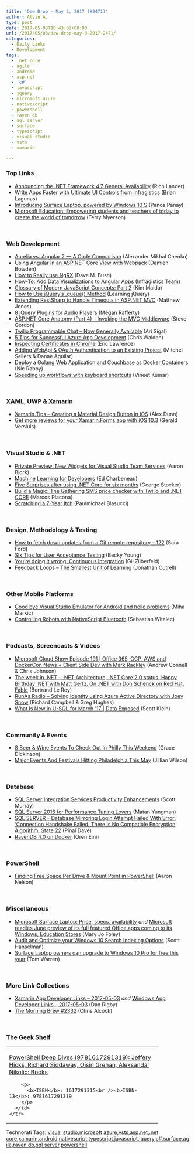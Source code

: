 ```yaml
---
title: 'Dew Drop – May 3, 2017 (#2471)'
author: Alvin A.
type: post
date: 2017-05-03T10:43:02+00:00
url: /2017/05/03/dew-drop-may-3-2017-2471/
categories:
  - Daily Links
  - Development
tags:
  - .net core
  - agile
  - android
  - asp.net
  - 'c#'
  - javascript
  - jquery
  - microsoft azure
  - nativescript
  - powershell
  - raven db
  - sql server
  - surface
  - typescript
  - visual studio
  - vsts
  - xamarin

---
```

### <a name="top"></a>Top Links

  * <a href="https://blogs.msdn.microsoft.com/dotnet/2017/05/02/announcing-the-net-framework-4-7-general-availability/" target="_blank">Announcing the .NET Framework 4.7 General Availability</a> (Rich Lander)
  * <a href="https://blog.xamarin.com/write-apps-faster-ultimate-ui-controls-infragistics/" target="_blank">Write Apps Faster with Ultimate UI Controls from Infragistics</a> (Brian Lagunas)
  * <a href="http://blogs.windows.com/devices/2017/05/02/introducing-surface-laptop-powered-by-windows-10-s/?WT.mc_id=DX_MVP4025064" target="_blank">Introducing Surface Laptop, powered by Windows 10 S</a> (Panos Panay)
  * <a href="http://blogs.windows.com/windowsexperience/2017/05/02/microsoft-education-empowering-students-teachers-today-create-world-tomorrow/?WT.mc_id=DX_MVP4025064" target="_blank">Microsoft Education: Empowering students and teachers of today to create the world of tomorrow</a> (Terry Myerson)

&nbsp;

### <a name="web"></a>Web Development

  * <a href="https://www.toptal.com/angular-js/aurelia-vs-angular-2" target="_blank">Aurelia vs. Angular 2 — A Code Comparison</a> (Alexander Mikhal Chenko)
  * <a href="https://damienbod.com/2017/05/02/using-angular-in-an-asp-net-core-view-with-webpack/" target="_blank">Using Angular in an ASP.NET Core View with Webpack</a> (Damien Bowden)
  * <a href="https://blog.dmbcllc.com/how-to-really-use-ngrx/" target="_blank">How to Really use NgRX</a> (Dave M. Bush)
  * <a href="https://www.infragistics.com:443/community/blogs/infragistics/archive/2017/05/02/how-to-add-data-visualizations-to-angular-apps.aspx" target="_blank">How-To: Add Data Visualizations to Angular Apps</a> (Infragistics Team)
  * <a href="https://auth0.com/blog/glossary-of-modern-javascript-concepts-part-2/" target="_blank">Glossary of Modern JavaScript Concepts: Part 2</a> (Kim Maida)
  * <a href="http://feedproxy.google.com/~r/LearningJquery/~3/GwAgzd0bt78/how-to-use-jquerys-queue-method" target="_blank">How to Use jQuery’s .queue() Method</a> (Learning jQuery)
  * <a href="http://feedproxy.google.com/~r/ExceptionNotFound/~3/PFCa7qXb1Fc/" target="_blank">Extending RestSharp to Handle Timeouts in ASP.NET MVC</a> (Matthew Jones)
  * <a href="http://www.jquerybyexample.net/2017/05/8-jquery-plugins-for-audio-players.html" target="_blank">8 jQuery Plugins for Audio Players</a> (Megan Rafferty)
  * <a href="https://www.stevejgordon.co.uk/invoking-mvc-middleware-asp-net-core-anatomy-part-4" target="_blank">ASP.NET Core Anatomy (Part 4) – Invoking the MVC Middleware</a> (Steve Gordon)
  * <a href="https://twilioinc.wpengine.com/2017/05/programmable-chat-now-generally-available.html" target="_blank">Twilio Programmable Chat – Now Generally Available</a> (Ari Sigal)
  * <a href="https://blogs.technet.microsoft.com/uktechnet/2017/05/02/5-tips-for-successful-azure-app-development/" target="_blank">5 Tips for Successful Azure App Development</a> (Chris Walden)
  * <a href="https://textslashplain.com/2017/05/02/inspecting-certificates-in-chrome/" target="_blank">Inspecting Certificates in Chrome</a> (Eric Lawrence)
  * <a href="https://blogs.msdn.microsoft.com/mvpawardprogram/2017/05/02/adding-webapi-oauth-auth/" target="_blank">Adding WebApi & OAuth Authentication to an Existing Project</a> (Mitchel Sellers & Danae Aguilar)
  * <a href="https://blog.couchbase.com/deploy-golang-web-application-couchbase-docker-containers/" target="_blank">Deploy a Golang Web Application and Couchbase as Docker Containers</a> (Nic Raboy)
  * <a href="http://blog.getpostman.com/2017/05/03/speeding-up-workflows-with-keyboard-shortcuts/" target="_blank">Speeding up workflows with keyboard shortcuts</a> (Vineet Kumar)

&nbsp;

### <a name="silverlight"></a>XAML, UWP & Xamarin

  * <a href="https://alexdunn.org/2017/05/02/xamarin-tips-creating-a-material-design-button-in-ios/" target="_blank">Xamarin.Tips – Creating a Material Design Button in iOS</a> (Alex Dunn)
  * <a href="https://blog.verslu.is/xamarin/xamarin-forms-xamarin/get-more-reviews-for-your-xamarin-forms-app-with-ios-10-3/" target="_blank">Get more reviews for your Xamarin.Forms app with iOS 10.3</a> (Gerald Versluis)

&nbsp;

### <a name="dotnet"></a>Visual Studio & .NET

  * <a href="https://blogs.msdn.microsoft.com/visualstudioalm/2017/05/02/private-preview-new-widgets-for-visual-studio-team-services/" target="_blank">Private Preview: New Widgets for Visual Studio Team Services</a> (Aaron Bjork)
  * <a href="http://developer.telerik.com/topics/machine-learning/machine-learning-developers/" target="_blank">Machine Learning for Developers</a> (Ed Charbeneau)
  * <a href="https://georgestocker.com/2017/05/02/five-surprises-after-using-net-core-for-six-months/" target="_blank">Five Surprises after using .NET Core for six months</a> (George Stocker)
  * <a href="https://twilioinc.wpengine.com/2017/05/build-a-magic-the-gathering-sms-price-checker-with-twilio-and-net-core.html" target="_blank">Build a Magic: The Gathering SMS price checker with Twilio and .NET CORE</a> (Marcos Placona)
  * <a href="https://pblasucci.wordpress.com/2017/05/02/seven-year-itch/" target="_blank">Scratching a 7-Year Itch</a> (Paulmichael Blasucci)

&nbsp;

### <a name="design"></a>Design, Methodology & Testing

  * <a href="https://saraford.net/2017/05/02/how-to-fetch-down-updates-from-a-git-remote-repository-122/" target="_blank">How to fetch down updates from a Git remote repository – 122</a> (Sara Ford)
  * <a href="https://developer.amazon.com/blogs/appstore/post/1a250865-9fe5-479a-99b2-d9f335ceb690/six-tips-for-user-acceptance-testing" target="_blank">Six Tips for User Acceptance Testing</a> (Becky Young)
  * <a href="http://feedproxy.google.com/~r/gilzilberfeld/~3/VlghIVBLdvQ/youre-doing-it-wrong-continuous-integration.html" target="_blank">You’re doing it wrong: Continuous Integration</a> (Gil Zilberfeld)
  * <a href="http://feedproxy.google.com/~r/DeveloperTea/~3/MVdXxdYDpGQ/65866-feedback-loops-the-smallest-unit-of-learning" target="_blank">Feedback Loops &#8211; The Smallest Unit of Learning</a> (Jonathan Cutrell)

&nbsp;

### <a name="mobile"></a>Other Mobile Platforms

  * <a href="http://blog.rthand.com/post/2017/05/02/good-bye-visual-studio-emulator-for-android-and-hello-problems.aspx" target="_blank">Good bye Visual Studio Emulator for Android and hello problems</a> (Miha Markic)
  * <a href="https://www.nativescript.org/blog/controlling-robots-with-nativescript-bluetooth" target="_blank">Controlling Robots with NativeScript Bluetooth</a> (Sebastian Witalec)

&nbsp;

### <a name="podcasts"></a>Podcasts, Screencasts & Videos

  * <a href="http://feeds.microsoftcloudshow.com/~r/microsoftcloudshowepisodes/~3/3IprtlrzFG4/191-office-365-gcp-aws-and-dockercon-news-client-side-dev-with-mark-rackley" target="_blank">Microsoft Cloud Show Episode 191 | Office 365, GCP, AWS and DockerCon News + Client Side Dev with Mark Rackley</a> (Andrew Connell & Chris Johnson)
  * <a href="https://blogs.msdn.microsoft.com/dotnet/2017/05/02/the-week-in-net-net-core-2-0-status-happy-birthday-net-with-matt-gertz-on-net-with-don-schenck-on-red-hat-fable/" target="_blank">The week in .NET – .NET Architecture, .NET Core 2.0 status, Happy Birthday .NET with Matt Gertz, On .NET with Don Schenck on Red Hat, Fable</a> (Bertrand Le Roy)
  * <a href="http://feedproxy.google.com/~r/RunaAsRadioWma/~3/U-oZ5EBfwEo/default.aspx" target="_blank">RunAs Radio &#8211; Solving Identity using Azure Active Directory with Joey Snow</a> (Richard Campbell & Greg Hughes)
  * <a href="https://channel9.msdn.com/Shows/Data-Exposed/What-Is-New-in-U-SQL-with-Michael-Rys?WT.mc_id=DX_MVP4025064" target="_blank">What Is New in U-SQL for March &#8217;17 | Data Exposed</a> (Scott Klein)

&nbsp;

### <a name="events"></a>Community & Events

  * <a href="http://www.uwishunu.com/2017/05/8-beer-wine-events-check-philly-weekend/" target="_blank">8 Beer & Wine Events To Check Out In Philly This Weekend</a> (Grace Dickinson)
  * <a href="http://www.uwishunu.com/2017/05/major-events-festivals-hitting-philadelphia-may/" target="_blank">Major Events And Festivals Hitting Philadelphia This May</a> (Jillian Wilson)

&nbsp;

### <a name="sql"></a>Database

  * <a href="http://feedproxy.google.com/~r/MSSQLTips-LatestSqlServerTips/~3/5RNZ8JZal4I/tip.asp" target="_blank">SQL Server Integration Services Productivity Enhancements</a> (Scott Murray)
  * <a href="http://www.madeiradata.com/sql-server-2016-performance-tuning-lovers/" target="_blank">SQL Server 2016 for Performance Tuning Lovers</a> (Matan Yungman)
  * <a href="https://blog.sqlauthority.com/2017/05/03/sql-server-database-mirroring-login-attempt-failed-error-connection-handshake-failed-no-compatible-encryption-algorithm-state-22/" target="_blank">SQL SERVER – Database Mirroring Login Attempt Failed With Error: ‘Connection Handshake Failed. There is No Compatible Encryption Algorithm. State 22</a> (Pinal Dave)
  * <a href="http://feedproxy.google.com/~r/AyendeRahien/~3/HO71ieZSRAA/ravendb-4-0-on-docker" target="_blank">RavenDB 4.0 on Docker</a> (Oren Eini)

&nbsp;

### <a name="ps"></a>PowerShell

  * <a href="http://www.sqlservercentral.com/blogs/sqlvariant/2017/05/03/finding-free-space-per-drive-mount-point-in-powershell/" target="_blank">Finding Free Space Per Drive & Mount Point in PowerShell</a> (Aaron Nelson)

&nbsp;

### <a name="misc"></a>Miscellaneous

  * <a href="http://www.zdnet.com/article/microsoft-surface-laptop-price-specs-availability/#ftag=RSSbaffb68" target="_blank">Microsoft Surface Laptop: Price, specs, availability</a> _and_ <a href="http://www.zdnet.com/article/microsoft-readies-june-preview-of-its-full-featured-office-apps-coming-to-its-windows-education/#ftag=RSSbaffb68" target="_blank">Microsoft readies June preview of its full featured Office apps coming to its Windows, Education Stores</a> (Mary Jo Foley)
  * <a href="http://feeds.hanselman.com/~/306881054/0/scotthanselman~Audit-and-Optimize-your-Windows-Search-Indexing-Options.aspx" target="_blank">Audit and Optimize your Windows 10 Search Indexing Options</a> (Scott Hanselman)
  * <a href="https://www.theverge.com/2017/5/2/15519464/microsoft-surface-laptop-free-windows-10-pro-upgrade" target="_blank">Surface Laptop owners can upgrade to Windows 10 Pro for free this year</a> (Tom Warren)

&nbsp;

### <a name="links"></a>More Link Collections

  * <a href="http://allaboutxamarin.com/2017/05/xamarin-app-developer-links-2017-05-03/" target="_blank">Xamarin App Developer Links &#8211; 2017-05-03</a> _and_ <a href="http://windowsappdev.com/2017/05/windows-app-developer-links-2017-05-03/" target="_blank">Windows App Developer Links &#8211; 2017-05-03</a> (Dan Rigby)
  * <a href="http://feedproxy.google.com/~r/ReflectivePerspective/~3/1csXPnNmibs/" target="_blank">The Morning Brew #2332</a> (Chris Alcock)

&nbsp;

### <a name="shelf"></a>The Geek Shelf

<div id="scid:7dc1bd33-94bd-46fd-a20b-0131235bcd47:c6e7b047-bb80-4a36-a3ea-3870ef9cb0ae" class="wlWriterEditableSmartContent" style="float: none; padding-bottom: 0px; padding-top: 0px; padding-left: 0px; margin: 0px; display: inline; padding-right: 0px">
  <table cellspacing="0" cellpadding="2" width="400" border="0" unselectable="on">
    <tr>
      <td valign="top" width="400">
        <p>
          <a title="PowerShell Deep Dives (9781617291319): Jeffery Hicks, Richard Siddaway, Oisin Grehan, Aleksandar Nikolic: Books" href="http://www.amazon.com/exec/obidos/ASIN/1617291315/amavin-20">PowerShell Deep Dives (9781617291319): Jeffery Hicks, Richard Siddaway, Oisin Grehan, Aleksandar Nikolic: Books</a>
        </p>
        
        <p>
          <b>ISBN</b>: 1617291315<br /><b>ISBN-13</b>: 9781617291319
        </p>
      </td>
    </tr>
  </table>
</div>

<div id="scid:77ECF5F8-D252-44F5-B4EB-D463C5396A79:530336ad-12bc-4f35-932f-1dee9a776638" class="wlWriterEditableSmartContent" style="float: none; padding-bottom: 0px; padding-top: 0px; padding-left: 0px; margin: 0px; display: inline; padding-right: 0px">
  Technorati Tags: <a href="http://technorati.com/tags/visual+studio" rel="tag">visual studio</a>,<a href="http://technorati.com/tags/microsoft+azure" rel="tag">microsoft azure</a>,<a href="http://technorati.com/tags/vsts" rel="tag">vsts</a>,<a href="http://technorati.com/tags/asp.net" rel="tag">asp.net</a>,<a href="http://technorati.com/tags/.net+core" rel="tag">.net core</a>,<a href="http://technorati.com/tags/xamarin" rel="tag">xamarin</a>,<a href="http://technorati.com/tags/android" rel="tag">android</a>,<a href="http://technorati.com/tags/nativescript" rel="tag">nativescript</a>,<a href="http://technorati.com/tags/typescript" rel="tag">typescript</a>,<a href="http://technorati.com/tags/javascript" rel="tag">javascript</a>,<a href="http://technorati.com/tags/jquery" rel="tag">jquery</a>,<a href="http://technorati.com/tags/c%23" rel="tag">c#</a>,<a href="http://technorati.com/tags/surface" rel="tag">surface</a>,<a href="http://technorati.com/tags/agile" rel="tag">agile</a>,<a href="http://technorati.com/tags/raven+db" rel="tag">raven db</a>,<a href="http://technorati.com/tags/sql+server" rel="tag">sql server</a>,<a href="http://technorati.com/tags/powershell" rel="tag">powershell</a>
</div>